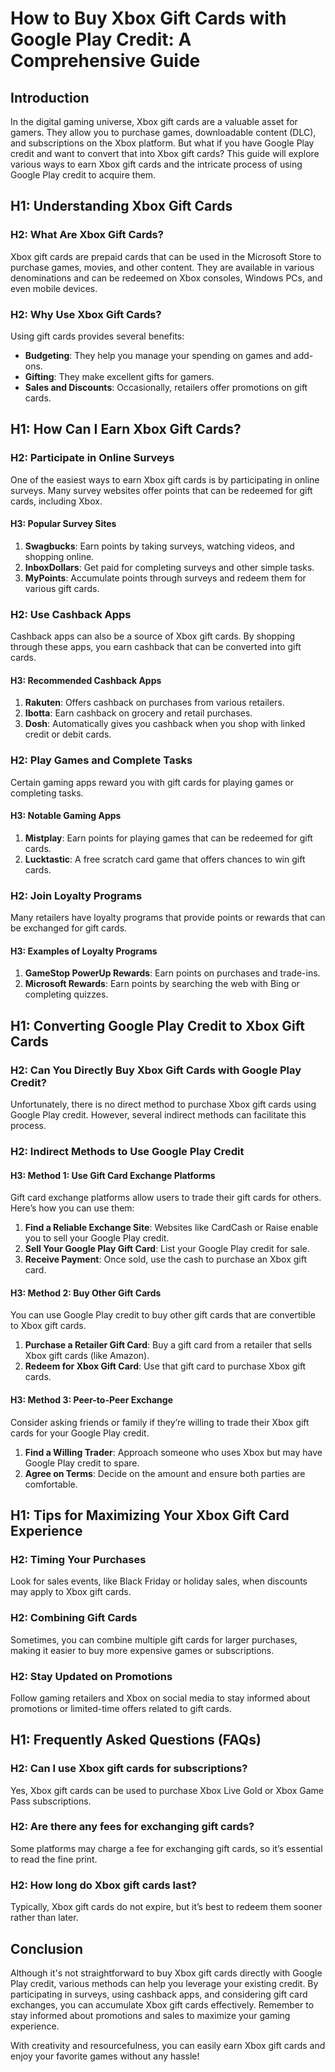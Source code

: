 # How to Buy Xbox Gift Cards with Google Play Credit: A Comprehensive Guide

## Introduction

In the digital gaming universe, Xbox gift cards are a valuable asset for gamers. They allow you to purchase games, downloadable content (DLC), and subscriptions on the Xbox platform. But what if you have Google Play credit and want to convert that into Xbox gift cards? This guide will explore various ways to earn Xbox gift cards and the intricate process of using Google Play credit to acquire them.

## H1: Understanding Xbox Gift Cards

### H2: What Are Xbox Gift Cards?

Xbox gift cards are prepaid cards that can be used in the Microsoft Store to purchase games, movies, and other content. They are available in various denominations and can be redeemed on Xbox consoles, Windows PCs, and even mobile devices.

### H2: Why Use Xbox Gift Cards?

Using gift cards provides several benefits:

- **Budgeting**: They help you manage your spending on games and add-ons.
- **Gifting**: They make excellent gifts for gamers.
- **Sales and Discounts**: Occasionally, retailers offer promotions on gift cards.

## H1: How Can I Earn Xbox Gift Cards?

### H2: Participate in Online Surveys

One of the easiest ways to earn Xbox gift cards is by participating in online surveys. Many survey websites offer points that can be redeemed for gift cards, including Xbox.

#### H3: Popular Survey Sites

1. **Swagbucks**: Earn points by taking surveys, watching videos, and shopping online.
2. **InboxDollars**: Get paid for completing surveys and other simple tasks.
3. **MyPoints**: Accumulate points through surveys and redeem them for various gift cards.

### H2: Use Cashback Apps

Cashback apps can also be a source of Xbox gift cards. By shopping through these apps, you earn cashback that can be converted into gift cards.

#### H3: Recommended Cashback Apps

1. **Rakuten**: Offers cashback on purchases from various retailers.
2. **Ibotta**: Earn cashback on grocery and retail purchases.
3. **Dosh**: Automatically gives you cashback when you shop with linked credit or debit cards.

### H2: Play Games and Complete Tasks

Certain gaming apps reward you with gift cards for playing games or completing tasks. 

#### H3: Notable Gaming Apps

1. **Mistplay**: Earn points for playing games that can be redeemed for gift cards.
2. **Lucktastic**: A free scratch card game that offers chances to win gift cards.

### H2: Join Loyalty Programs

Many retailers have loyalty programs that provide points or rewards that can be exchanged for gift cards.

#### H3: Examples of Loyalty Programs

1. **GameStop PowerUp Rewards**: Earn points on purchases and trade-ins.
2. **Microsoft Rewards**: Earn points by searching the web with Bing or completing quizzes.

## H1: Converting Google Play Credit to Xbox Gift Cards

### H2: Can You Directly Buy Xbox Gift Cards with Google Play Credit?

Unfortunately, there is no direct method to purchase Xbox gift cards using Google Play credit. However, several indirect methods can facilitate this process.

### H2: Indirect Methods to Use Google Play Credit

#### H3: Method 1: Use Gift Card Exchange Platforms

Gift card exchange platforms allow users to trade their gift cards for others. Here’s how you can use them:

1. **Find a Reliable Exchange Site**: Websites like CardCash or Raise enable you to sell your Google Play credit.
2. **Sell Your Google Play Gift Card**: List your Google Play credit for sale.
3. **Receive Payment**: Once sold, use the cash to purchase an Xbox gift card.

#### H3: Method 2: Buy Other Gift Cards

You can use Google Play credit to buy other gift cards that are convertible to Xbox gift cards.

1. **Purchase a Retailer Gift Card**: Buy a gift card from a retailer that sells Xbox gift cards (like Amazon).
2. **Redeem for Xbox Gift Card**: Use that gift card to purchase Xbox gift cards.

#### H3: Method 3: Peer-to-Peer Exchange

Consider asking friends or family if they’re willing to trade their Xbox gift cards for your Google Play credit.

1. **Find a Willing Trader**: Approach someone who uses Xbox but may have Google Play credit to spare.
2. **Agree on Terms**: Decide on the amount and ensure both parties are comfortable.

## H1: Tips for Maximizing Your Xbox Gift Card Experience

### H2: Timing Your Purchases

Look for sales events, like Black Friday or holiday sales, when discounts may apply to Xbox gift cards.

### H2: Combining Gift Cards

Sometimes, you can combine multiple gift cards for larger purchases, making it easier to buy more expensive games or subscriptions.

### H2: Stay Updated on Promotions

Follow gaming retailers and Xbox on social media to stay informed about promotions or limited-time offers related to gift cards.

## H1: Frequently Asked Questions (FAQs)

### H2: Can I use Xbox gift cards for subscriptions?

Yes, Xbox gift cards can be used to purchase Xbox Live Gold or Xbox Game Pass subscriptions.

### H2: Are there any fees for exchanging gift cards?

Some platforms may charge a fee for exchanging gift cards, so it’s essential to read the fine print.

### H2: How long do Xbox gift cards last?

Typically, Xbox gift cards do not expire, but it’s best to redeem them sooner rather than later.

## Conclusion

Although it's not straightforward to buy Xbox gift cards directly with Google Play credit, various methods can help you leverage your existing credit. By participating in surveys, using cashback apps, and considering gift card exchanges, you can accumulate Xbox gift cards effectively. Remember to stay informed about promotions and sales to maximize your gaming experience.

With creativity and resourcefulness, you can easily earn Xbox gift cards and enjoy your favorite games without any hassle!
